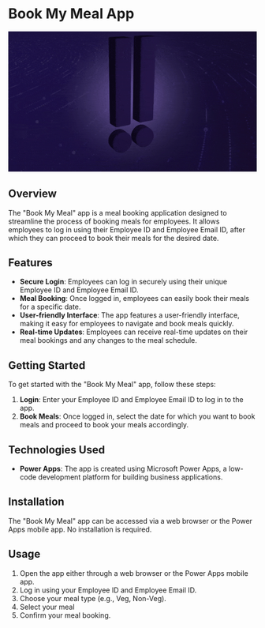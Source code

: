# Book My Meal App

[![BookMymealApp](https://github.com/Pardhu-Guttula/BookMyMealApp/blob/main/BrillioLogo.gif)](https://github.com/Pardhu-Guttula/BookMyMealApp/blob/main/Video%20Project.mp4)

## Overview
The "Book My Meal" app is a meal booking application designed to streamline the process of booking meals for employees. It allows employees to log in using their Employee ID and Employee Email ID, after which they can proceed to book their meals for the desired date.

## Features
- **Secure Login**: Employees can log in securely using their unique Employee ID and Employee Email ID.
- **Meal Booking**: Once logged in, employees can easily book their meals for a specific date.
- **User-friendly Interface**: The app features a user-friendly interface, making it easy for employees to navigate and book meals quickly.
- **Real-time Updates**: Employees can receive real-time updates on their meal bookings and any changes to the meal schedule.

## Getting Started
To get started with the "Book My Meal" app, follow these steps:
1. **Login**: Enter your Employee ID and Employee Email ID to log in to the app.
2. **Book Meals**: Once logged in, select the date for which you want to book meals and proceed to book your meals accordingly.

## Technologies Used
- **Power Apps**: The app is created using Microsoft Power Apps, a low-code development platform for building business applications.

## Installation
The "Book My Meal" app can be accessed via a web browser or the Power Apps mobile app. No installation is required.

## Usage
1. Open the app either through a web browser or the Power Apps mobile app.
2. Log in using your Employee ID and Employee Email ID.
3. Choose your meal type (e.g., Veg, Non-Veg).
4. Select your meal
5. Confirm your meal booking.